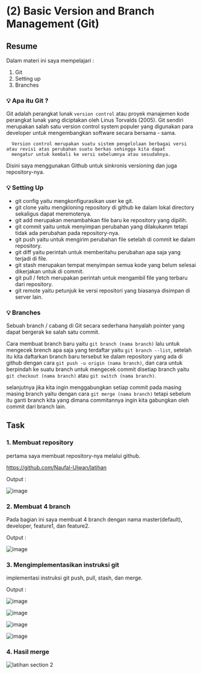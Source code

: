 # (2) Basic Version and Branch Management (Git)

## Resume
Dalam materi ini saya mempelajari : 
1. Git
2. Setting up
3. Branches

### 💡 Apa itu Git ?
Git adalah perangkat lunak `version control` atau proyek manajemen kode perangkat lunak yang diciptakan oleh Linus Torvalds (2005).
Git sendiri merupakan salah satu version control system populer yang digunakan para developer untuk mengembangkan software secara bersama - sama. 

      Version control merupakan suatu sistem pengelolaan berbagai versi atau revisi atas perubahan suatu berkas sehingga kita dapat 
      mengatur untuk kembali ke versi sebelumnya atau sesudahnya.
      
Disini saya menggunakan Github untuk sinkronis versioning dan juga repository-nya.
      
### 💡 Setting Up
- git config yaitu mengkonfigurasikan user ke git.
- git clone yaitu mengkloning repository di github ke dalam lokal directory sekaligus dapat meremotenya.
- git add merupakan menambahkan file baru ke repository yang dipilih.
- git commit yaitu untuk menyimpan perubahan yang dilakukanm tetapi tidak ada perubahan pada repository-nya.
- git push yaitu untuk mengirim perubahan file setelah di commit ke dalam repository.
- git diff yaitu perintah untuk memberitahu perubahan apa saja yang terjadi di file.
- git stash merupakan tempat menyimpan semua kode yang belum selesai dikerjakan untuk di commit.
- git pull / fetch merupakan perintah untuk mengambil file yang terbaru dari repository.
- git remote yaitu  petunjuk ke versi repositori yang biasanya disimpan di server lain.

### 💡 Branches
Sebuah branch / cabang di Git secara sederhana hanyalah pointer yang dapat bergerak ke salah satu commit.

Cara membuat branch baru yaitu `git branch (nama branch)` lalu untuk mengecek brench apa saja yang terdaftar yaitu `git branch --list`, setelah itu kita daftarkan branch baru tersebut ke dalam repository yang ada di github dengan cara `git push -u origin (nama branch)`, dan cara untuk berpindah ke suatu branch untuk mengecek commit disetiap branch yaitu `git checkout (nama branch)` atau `git switch (nama branch)`.

selanjutnya jika kita ingin menggabungkan setiap commit pada masing masing branch yaitu dengan cara `git merge (nama branch)` tetapi sebelum itu ganti branch kita yang dimana commitannya ingin kita gabungkan oleh commit dari branch lain.

## Task
### 1. Membuat repository
pertama saya membuat repository-nya melalui github.

https://github.com/Naufal-Ulwan/latihan

Output : 

![image](https://user-images.githubusercontent.com/75620422/155055809-7c9936b1-0df8-4c91-a4b9-5e3c62fb658f.png)


### 2. Membuat 4 branch
Pada bagian ini saya membuat 4 branch dengan nama master(default), developer, feature1, dan feature2.

Output :

![image](https://user-images.githubusercontent.com/75620422/155055386-be907677-3717-4e8f-b10f-47c4f8f566e7.png)

### 3. Mengimplementasikan instruksi git
implementasi instruksi git push, pull, stash, dan merge.

Output : 

![image](https://user-images.githubusercontent.com/75620422/155057001-3161ec38-f149-4b41-8975-9427d3c8dea7.png)

![image](https://user-images.githubusercontent.com/75620422/155057134-0200bda0-bf77-4243-b714-21f3f500d467.png)

![image](https://user-images.githubusercontent.com/75620422/155059606-49f90177-abbc-4e9f-8415-350b8ef3d672.png)

![image](https://user-images.githubusercontent.com/75620422/155060380-b92555d1-8ea5-4c3e-ae2c-dc623348b311.png)

### 4. Hasil merge

![latihan section 2](https://user-images.githubusercontent.com/75620422/155075662-5dfcdace-4c6e-4675-b1da-022e4c181ed3.png)



